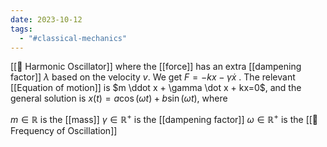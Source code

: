 ```yaml
---
date: 2023-10-12
tags:
  - "#classical-mechanics"
---
```

[[📘 Harmonic Oscillator]] where the [[force]] has an extra [[dampening factor]] $\lambda$ based on the velocity $v$. We get $F = -kx -\gamma \dot x$ . The relevant [[Equation of motion]] is $m \ddot x + \gamma \dot x + kx=0$, and the general solution is $x(t) = a \cos( \omega t) + b \sin ( \omega t)$, where

$m \in \mathbb{R}$ is the [[mass]]
$\gamma \in \mathbb{R}^+$ is the [[dampening factor]]
$\omega \in \mathbb{R}^+$ is the [[📘 Frequency of Oscillation]]